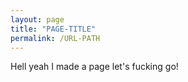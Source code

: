 ```yaml
---
layout: page
title: "PAGE-TITLE"
permalink: /URL-PATH
---
```


Hell yeah I made a page let's fucking go!